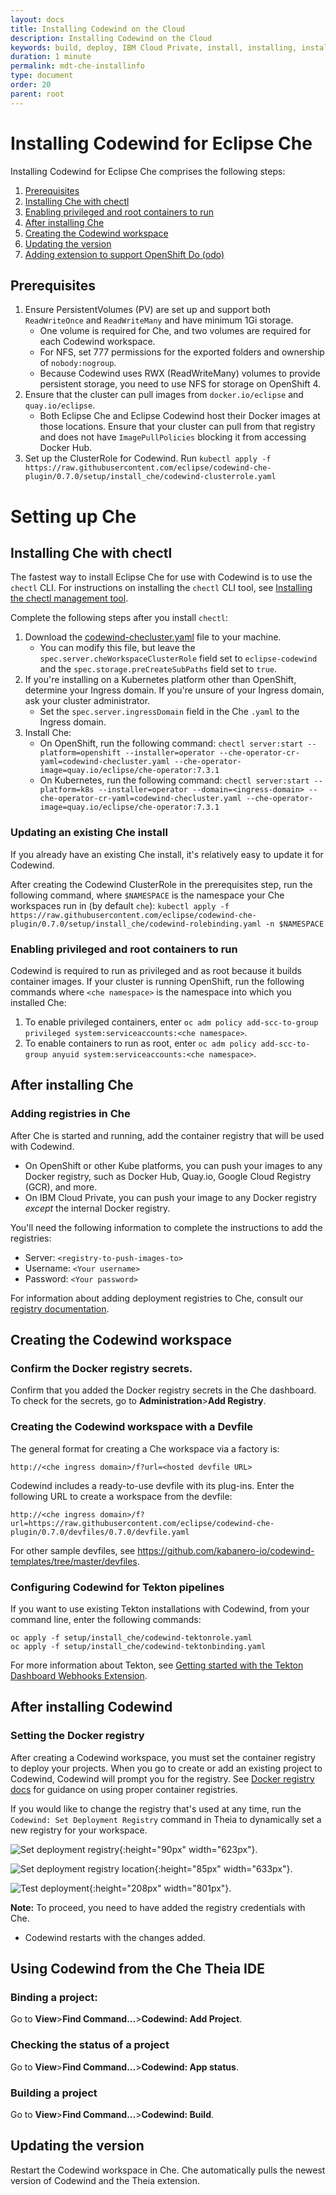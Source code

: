 ```yaml
---
layout: docs
title: Installing Codewind on the Cloud
description: Installing Codewind on the Cloud
keywords: build, deploy, IBM Cloud Private, install, installing, installation, chart, Helm, develop, cloud, public cloud, services, command line, cli, command, start, stop, update, open, delete, options, operation, devops, OpenShift, OKD
duration: 1 minute
permalink: mdt-che-installinfo
type: document
order: 20
parent: root
---
```


# Installing Codewind for Eclipse Che

Installing Codewind for Eclipse Che comprises the following steps:
1. [Prerequisites](#prerequisites)
2. [Installing Che with chectl](#installing-che-with-chectl)
3. [Enabling privileged and root containers to run](#enabling-privileged-and-root-containers-to-run)
4. [After installing Che](#after-installing-che)
5. [Creating the Codewind workspace](#creating-the-codewind-workspace)
6. [Updating the version](#updating-the-version)
7. [Adding extension to support OpenShift Do (odo)](https://www.eclipse.org/codewind/mdt-che-odo-support.html)

## Prerequisites
1. Ensure PersistentVolumes (PV) are set up and support both `ReadWriteOnce` and `ReadWriteMany` and have minimum 1Gi storage.
   - One volume is required for Che, and two volumes are required for each Codewind workspace.
   - For NFS, set 777 permissions for the exported folders and ownership of `nobody:nogroup`.
   - Because Codewind uses RWX (ReadWriteMany) volumes to provide persistent storage, you need to use NFS for storage on OpenShift 4.
2. Ensure that the cluster can pull images from `docker.io/eclipse` and `quay.io/eclipse`.
   - Both Eclipse Che and Eclipse Codewind host their Docker images at those locations. Ensure that your cluster can pull from that registry and does not have `ImagePullPolicies` blocking it from accessing Docker Hub.
3. Set up the ClusterRole for Codewind. Run `kubectl apply -f https://raw.githubusercontent.com/eclipse/codewind-che-plugin/0.7.0/setup/install_che/codewind-clusterrole.yaml`

# Setting up Che

## Installing Che with chectl

The fastest way to install Eclipse Che for use with Codewind is to use the `chectl` CLI. For instructions on installing the `chectl` CLI tool, see [Installing the chectl management tool](https://www.eclipse.org/che/docs/che-7/installing-the-chectl-management-tool/).

Complete the following steps after you install `chectl`:

1. Download the [codewind-checluster.yaml](https://github.com/eclipse/codewind-che-plugin/blob/0.7.0/setup/install_che/che-operator/codewind-checluster.yaml) file to your machine.
    - You can modify this file, but leave the `spec.server.cheWorkspaceClusterRole` field set to `eclipse-codewind` and the `spec.storage.preCreateSubPaths` field set to `true`.
2. If you're installing on a Kubernetes platform other than OpenShift, determine your Ingress domain. If you're unsure of your Ingress domain, ask your cluster administrator.
    - Set the `spec.server.ingressDomain` field in the Che `.yaml` to the Ingress domain.
3. Install Che:
    - On OpenShift, run the following command: `chectl server:start --platform=openshift --installer=operator --che-operator-cr-yaml=codewind-checluster.yaml --che-operator-image=quay.io/eclipse/che-operator:7.3.1`
    - On Kubernetes, run the following command: `chectl server:start --platform=k8s --installer=operator --domain=<ingress-domain> --che-operator-cr-yaml=codewind-checluster.yaml --che-operator-image=quay.io/eclipse/che-operator:7.3.1`

### Updating an existing Che install

If you already have an existing Che install, it's relatively easy to update it for Codewind.

After creating the Codewind ClusterRole in the prerequisites step, run the following command, where `$NAMESPACE` is the namespace your Che workspaces run in (by default `che`):
`kubectl apply -f https://raw.githubusercontent.com/eclipse/codewind-che-plugin/0.7.0/setup/install_che/codewind-rolebinding.yaml -n $NAMESPACE`

### Enabling privileged and root containers to run

Codewind is required to run as privileged and as root because it builds container images. If your cluster is running OpenShift, run the following commands where `<che namespace>` is the namespace into which you installed Che:
1. To enable privileged containers, enter `oc adm policy add-scc-to-group privileged system:serviceaccounts:<che namespace>`.
2. To enable containers to run as root, enter `oc adm policy add-scc-to-group anyuid system:serviceaccounts:<che namespace>`.

## After installing Che

### Adding registries in Che
After Che is started and running, add the container registry that will be used with Codewind.
- On OpenShift or other Kube platforms, you can push your images to any Docker registry, such as Docker Hub, Quay.io, Google Cloud Registry (GCR), and more.
- On IBM Cloud Private, you can push your image to any Docker registry *except* the internal Docker registry.

You'll need the following information to complete the instructions to add the registries:
  - Server: `<registry-to-push-images-to>`
  - Username: `<Your username>`
  - Password: `<Your password>`

For information about adding deployment registries to Che, consult our [registry documentation](image-registry-credentials.html).

## Creating the Codewind workspace

### Confirm the Docker registry secrets.
Confirm that you added the Docker registry secrets in the Che dashboard. To check for the secrets, go to **Administration**>**Add Registry**.

### Creating the Codewind workspace with a Devfile
The general format for creating a Che workspace via a factory is:
```
http://<che ingress domain>/f?url=<hosted devfile URL>
```

Codewind includes a ready-to-use devfile with its plug-ins. Enter the following URL to create a workspace from the devfile:
```
http://<che ingress domain>/f?url=https://raw.githubusercontent.com/eclipse/codewind-che-plugin/0.7.0/devfiles/0.7.0/devfile.yaml
```

For other sample devfiles, see https://github.com/kabanero-io/codewind-templates/tree/master/devfiles.

### Configuring Codewind for Tekton pipelines
If you want to use existing Tekton installations with Codewind, from your command line, enter the following commands:

```
oc apply -f setup/install_che/codewind-tektonrole.yaml
oc apply -f setup/install_che/codewind-tektonbinding.yaml
```

For more information about Tekton, see [Getting started with the Tekton Dashboard Webhooks Extension](https://github.com/tektoncd/experimental/blob/master/webhooks-extension/docs/GettingStarted.md).

## After installing Codewind

### Setting the Docker registry
After creating a Codewind workspace, you must set the container registry to deploy your projects. When you go to create or add an existing project to Codewind, Codewind will prompt you for the registry. See [Docker registry docs](https://www.eclipse.org/codewind/dockerregistry.html) for guidance on using proper container registries.

If you would like to change the registry that's used at any time, run the `Codewind: Set Deployment Registry` command in Theia to dynamically set a new registry for your workspace. <br>

![Set deployment registry](dist/images/che-docs/SetDockerRegistry-1.png){:height="90px" width="623px"}. <br>

![Set deployment registry location](dist/images/che-docs/SetDockerRegistry-2.png){:height="85px" width="633px"}. <br>

![Test deployment](dist/images/che-docs/SetDockerRegistry-3.png){:height="208px" width="801px"}. <br>

**Note:** To proceed, you need to have added the registry credentials with Che.
- Codewind restarts with the changes added.

## Using Codewind from the Che Theia IDE

### Binding a project:
Go to **View**>**Find Command…**>**Codewind: Add Project**.

### Checking the status of a project
Go to **View**>**Find Command…**>**Codewind: App status**.

### Building a project 
Go to **View**>**Find Command…**>**Codewind: Build**.

## Updating the version
Restart the Codewind workspace in Che. Che automatically pulls the newest version of Codewind and the Theia extension.
